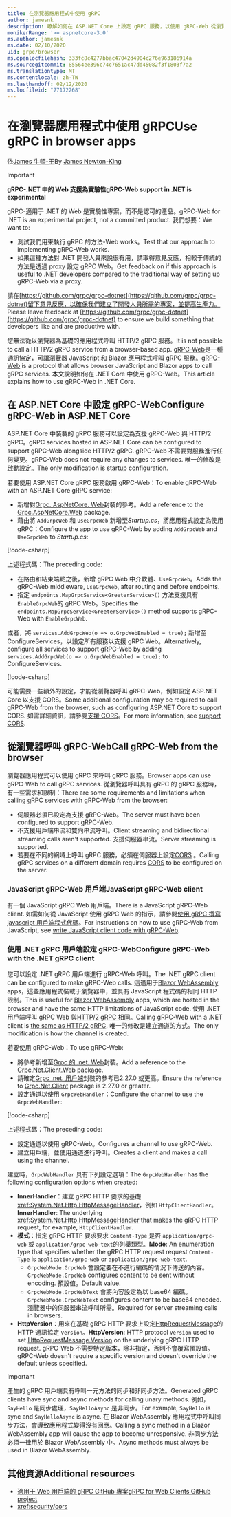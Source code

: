 ```yaml
---
title: 在瀏覽器應用程式中使用 gRPC
author: jamesnk
description: 瞭解如何在 ASP.NET Core 上設定 gRPC 服務，以使用 gRPC-Web 從瀏覽器應用程式呼叫。
monikerRange: '>= aspnetcore-3.0'
ms.author: jamesnk
ms.date: 02/10/2020
uid: grpc/browser
ms.openlocfilehash: 333fc8c4277bbac47042d4904c276e963186914a
ms.sourcegitcommit: 85564ee396c74c7651ac47dd45082f3f1803f7a2
ms.translationtype: MT
ms.contentlocale: zh-TW
ms.lasthandoff: 02/12/2020
ms.locfileid: "77172268"
---
```

# <a name="use-grpc-in-browser-apps"></a><span data-ttu-id="43c51-103">在瀏覽器應用程式中使用 gRPC</span><span class="sxs-lookup"><span data-stu-id="43c51-103">Use gRPC in browser apps</span></span>

<span data-ttu-id="43c51-104">依[James 牛頓-王](https://twitter.com/jamesnk)</span><span class="sxs-lookup"><span data-stu-id="43c51-104">By [James Newton-King](https://twitter.com/jamesnk)</span></span>

> [!IMPORTANT]
> <span data-ttu-id="43c51-105">**gRPC-.NET 中的 Web 支援為實驗性**</span><span class="sxs-lookup"><span data-stu-id="43c51-105">**gRPC-Web support in .NET is experimental**</span></span>
>
> <span data-ttu-id="43c51-106">gRPC-適用于 .NET 的 Web 是實驗性專案，而不是認可的產品。</span><span class="sxs-lookup"><span data-stu-id="43c51-106">gRPC-Web for .NET is an experimental project, not a committed product.</span></span> <span data-ttu-id="43c51-107">我們想要：</span><span class="sxs-lookup"><span data-stu-id="43c51-107">We want to:</span></span>
>
> * <span data-ttu-id="43c51-108">測試我們用來執行 gRPC 的方法-Web works。</span><span class="sxs-lookup"><span data-stu-id="43c51-108">Test that our approach to implementing gRPC-Web works.</span></span>
> * <span data-ttu-id="43c51-109">如果這種方法對 .NET 開發人員來說很有用，請取得意見反應，相較于傳統的方法是透過 proxy 設定 gRPC Web。</span><span class="sxs-lookup"><span data-stu-id="43c51-109">Get feedback on if this approach is useful to .NET developers compared to the traditional way of setting up gRPC-Web via a proxy.</span></span>
>
> <span data-ttu-id="43c51-110">請在[https://github.com/grpc/grpc-dotnet](https://github.com/grpc/grpc-dotnet)留下意見反應，以確保我們建立了開發人員所需的專案，並提高生產力。</span><span class="sxs-lookup"><span data-stu-id="43c51-110">Please leave feedback at [https://github.com/grpc/grpc-dotnet](https://github.com/grpc/grpc-dotnet) to ensure we build something that developers like and are productive with.</span></span>

<span data-ttu-id="43c51-111">您無法從以瀏覽器為基礎的應用程式呼叫 HTTP/2 gRPC 服務。</span><span class="sxs-lookup"><span data-stu-id="43c51-111">It is not possible to call a HTTP/2 gRPC service from a browser-based app.</span></span> <span data-ttu-id="43c51-112">[gRPC-Web](https://github.com/grpc/grpc/blob/master/doc/PROTOCOL-WEB.md)是一種通訊協定，可讓瀏覽器 JavaScript 和 Blazor 應用程式呼叫 gRPC 服務。</span><span class="sxs-lookup"><span data-stu-id="43c51-112">[gRPC-Web](https://github.com/grpc/grpc/blob/master/doc/PROTOCOL-WEB.md) is a protocol that allows browser JavaScript and Blazor apps to call gRPC services.</span></span> <span data-ttu-id="43c51-113">本文說明如何在 .NET Core 中使用 gRPC-Web。</span><span class="sxs-lookup"><span data-stu-id="43c51-113">This article explains how to use gRPC-Web in .NET Core.</span></span>

## <a name="configure-grpc-web-in-aspnet-core"></a><span data-ttu-id="43c51-114">在 ASP.NET Core 中設定 gRPC-Web</span><span class="sxs-lookup"><span data-stu-id="43c51-114">Configure gRPC-Web in ASP.NET Core</span></span>

<span data-ttu-id="43c51-115">ASP.NET Core 中裝載的 gRPC 服務可以設定為支援 gRPC-Web 與 HTTP/2 gRPC。</span><span class="sxs-lookup"><span data-stu-id="43c51-115">gRPC services hosted in ASP.NET Core can be configured to support gRPC-Web alongside HTTP/2 gRPC.</span></span> <span data-ttu-id="43c51-116">gRPC-Web 不需要對服務進行任何變更。</span><span class="sxs-lookup"><span data-stu-id="43c51-116">gRPC-Web does not require any changes to services.</span></span> <span data-ttu-id="43c51-117">唯一的修改是啟動設定。</span><span class="sxs-lookup"><span data-stu-id="43c51-117">The only modification is startup configuration.</span></span>

<span data-ttu-id="43c51-118">若要使用 ASP.NET Core gRPC 服務啟用 gRPC-Web：</span><span class="sxs-lookup"><span data-stu-id="43c51-118">To enable gRPC-Web with an ASP.NET Core gRPC service:</span></span>

* <span data-ttu-id="43c51-119">新增對[Grpc. AspNetCore. Web](https://www.nuget.org/packages/Grpc.AspNetCore.Web)封裝的參考。</span><span class="sxs-lookup"><span data-stu-id="43c51-119">Add a reference to the [Grpc.AspNetCore.Web](https://www.nuget.org/packages/Grpc.AspNetCore.Web) package.</span></span>
* <span data-ttu-id="43c51-120">藉由將 `AddGrpcWeb` 和 `UseGrpcWeb` 新增至*Startup.cs*，將應用程式設定為使用 gRPC：</span><span class="sxs-lookup"><span data-stu-id="43c51-120">Configure the app to use gRPC-Web by adding `AddGrpcWeb` and `UseGrpcWeb` to *Startup.cs*:</span></span>

[!code-csharp[](~/grpc/browser/sample/Startup.cs?name=snippet_1&highlight=10,14)]

<span data-ttu-id="43c51-121">上述程式碼：</span><span class="sxs-lookup"><span data-stu-id="43c51-121">The preceding code:</span></span>

* <span data-ttu-id="43c51-122">在路由和結束端點之後，新增 gRPC Web 中介軟體、`UseGrpcWeb`。</span><span class="sxs-lookup"><span data-stu-id="43c51-122">Adds the gRPC-Web middleware, `UseGrpcWeb`, after routing and before endpoints.</span></span>
* <span data-ttu-id="43c51-123">指定 `endpoints.MapGrpcService<GreeterService>()` 方法支援具有 `EnableGrpcWeb`的 gRPC Web。</span><span class="sxs-lookup"><span data-stu-id="43c51-123">Specifies the `endpoints.MapGrpcService<GreeterService>()` method supports gRPC-Web with `EnableGrpcWeb`.</span></span> 

<span data-ttu-id="43c51-124">或者，將 `services.AddGrpcWeb(o => o.GrpcWebEnabled = true);` 新增至 ConfigureServices，以設定所有服務以支援 gRPC Web。</span><span class="sxs-lookup"><span data-stu-id="43c51-124">Alternatively, configure all services to support gRPC-Web by adding `services.AddGrpcWeb(o => o.GrpcWebEnabled = true);` to ConfigureServices.</span></span>

[!code-csharp[](~/grpc/browser/sample/AllServicesSupportExample_Startup.cs?name=snippet_1&highlight=6,13)]

<span data-ttu-id="43c51-125">可能需要一些額外的設定，才能從瀏覽器呼叫 gRPC-Web，例如設定 ASP.NET Core 以支援 CORS。</span><span class="sxs-lookup"><span data-stu-id="43c51-125">Some additional configuration may be required to call gRPC-Web from the browser, such as configuring ASP.NET Core to support CORS.</span></span> <span data-ttu-id="43c51-126">如需詳細資訊，請參閱[支援 CORS](xref:security/cors)。</span><span class="sxs-lookup"><span data-stu-id="43c51-126">For more information, see [support CORS](xref:security/cors).</span></span>

## <a name="call-grpc-web-from-the-browser"></a><span data-ttu-id="43c51-127">從瀏覽器呼叫 gRPC-Web</span><span class="sxs-lookup"><span data-stu-id="43c51-127">Call gRPC-Web from the browser</span></span>

<span data-ttu-id="43c51-128">瀏覽器應用程式可以使用 gRPC 來呼叫 gRPC 服務。</span><span class="sxs-lookup"><span data-stu-id="43c51-128">Browser apps can use gRPC-Web to call gRPC services.</span></span> <span data-ttu-id="43c51-129">從瀏覽器呼叫具有 gRPC 的 gRPC 服務時，有一些需求和限制：</span><span class="sxs-lookup"><span data-stu-id="43c51-129">There are some requirements and limitations when calling gRPC services with gRPC-Web from the browser:</span></span>

* <span data-ttu-id="43c51-130">伺服器必須已設定為支援 gRPC-Web。</span><span class="sxs-lookup"><span data-stu-id="43c51-130">The server must have been configured to support gRPC-Web.</span></span>
* <span data-ttu-id="43c51-131">不支援用戶端串流和雙向串流呼叫。</span><span class="sxs-lookup"><span data-stu-id="43c51-131">Client streaming and bidirectional streaming calls aren't supported.</span></span> <span data-ttu-id="43c51-132">支援伺服器串流。</span><span class="sxs-lookup"><span data-stu-id="43c51-132">Server streaming is supported.</span></span>
* <span data-ttu-id="43c51-133">若要在不同的網域上呼叫 gRPC 服務，必須在伺服器上設定[CORS](xref:security/cors) 。</span><span class="sxs-lookup"><span data-stu-id="43c51-133">Calling gRPC services on a different domain requires [CORS](xref:security/cors) to be configured on the server.</span></span>

### <a name="javascript-grpc-web-client"></a><span data-ttu-id="43c51-134">JavaScript gRPC-Web 用戶端</span><span class="sxs-lookup"><span data-stu-id="43c51-134">JavaScript gRPC-Web client</span></span>

<span data-ttu-id="43c51-135">有一個 JavaScript gRPC Web 用戶端。</span><span class="sxs-lookup"><span data-stu-id="43c51-135">There is a JavaScript gRPC-Web client.</span></span> <span data-ttu-id="43c51-136">如需如何從 JavaScript 使用 gRPC Web 的指示，請參閱[使用 gRPC 撰寫 javascript 用戶端程式代碼](https://github.com/grpc/grpc-web/tree/master/net/grpc/gateway/examples/helloworld#write-client-code)。</span><span class="sxs-lookup"><span data-stu-id="43c51-136">For instructions on how to use gRPC-Web from JavaScript, see [write JavaScript client code with gRPC-Web](https://github.com/grpc/grpc-web/tree/master/net/grpc/gateway/examples/helloworld#write-client-code).</span></span>

### <a name="configure-grpc-web-with-the-net-grpc-client"></a><span data-ttu-id="43c51-137">使用 .NET gRPC 用戶端設定 gRPC-Web</span><span class="sxs-lookup"><span data-stu-id="43c51-137">Configure gRPC-Web with the .NET gRPC client</span></span>

<span data-ttu-id="43c51-138">您可以設定 .NET gRPC 用戶端進行 gRPC-Web 呼叫。</span><span class="sxs-lookup"><span data-stu-id="43c51-138">The .NET gRPC client can be configured to make gRPC-Web calls.</span></span> <span data-ttu-id="43c51-139">這適用于[Blazor WebAssembly](xref:blazor/index#blazor-webassembly) apps，這些應用程式裝載于瀏覽器中，並具有 JavaScript 程式碼的相同 HTTP 限制。</span><span class="sxs-lookup"><span data-stu-id="43c51-139">This is useful for [Blazor WebAssembly](xref:blazor/index#blazor-webassembly) apps, which are hosted in the browser and have the same HTTP limitations of JavaScript code.</span></span> <span data-ttu-id="43c51-140">使用 .NET 用戶端呼叫 gRPC Web 與[HTTP/2 gRPC 相同](xref:grpc/client)。</span><span class="sxs-lookup"><span data-stu-id="43c51-140">Calling gRPC-Web with a .NET client is [the same as HTTP/2 gRPC](xref:grpc/client).</span></span> <span data-ttu-id="43c51-141">唯一的修改是建立通道的方式。</span><span class="sxs-lookup"><span data-stu-id="43c51-141">The only modification is how the channel is created.</span></span>

<span data-ttu-id="43c51-142">若要使用 gRPC-Web：</span><span class="sxs-lookup"><span data-stu-id="43c51-142">To use gRPC-Web:</span></span>

* <span data-ttu-id="43c51-143">將參考新增至[Grpc 的 .net. Web](https://www.nuget.org/packages/Grpc.Net.Client.Web)封裝。</span><span class="sxs-lookup"><span data-stu-id="43c51-143">Add a reference to the [Grpc.Net.Client.Web](https://www.nuget.org/packages/Grpc.Net.Client.Web) package.</span></span>
* <span data-ttu-id="43c51-144">請確定[Grpc .net. 用戶端](https://www.nuget.org/packages/Grpc.Net.Client)封裝的參考已2.27.0 或更高。</span><span class="sxs-lookup"><span data-stu-id="43c51-144">Ensure the reference to [Grpc.Net.Client](https://www.nuget.org/packages/Grpc.Net.Client) package is 2.27.0 or greater.</span></span>
* <span data-ttu-id="43c51-145">設定通道以使用 `GrpcWebHandler`：</span><span class="sxs-lookup"><span data-stu-id="43c51-145">Configure the channel to use the `GrpcWebHandler`:</span></span>

[!code-csharp[](~/grpc/browser/sample/Handler.cs?name=snippet_1)]

<span data-ttu-id="43c51-146">上述程式碼：</span><span class="sxs-lookup"><span data-stu-id="43c51-146">The preceding code:</span></span>

* <span data-ttu-id="43c51-147">設定通道以使用 gRPC-Web。</span><span class="sxs-lookup"><span data-stu-id="43c51-147">Configures a channel to use gRPC-Web.</span></span>
* <span data-ttu-id="43c51-148">建立用戶端，並使用通道進行呼叫。</span><span class="sxs-lookup"><span data-stu-id="43c51-148">Creates a client and makes a call using the channel.</span></span>

<span data-ttu-id="43c51-149">建立時，`GrpcWebHandler` 具有下列設定選項：</span><span class="sxs-lookup"><span data-stu-id="43c51-149">The `GrpcWebHandler` has the following configuration options when created:</span></span>

* <span data-ttu-id="43c51-150">**InnerHandler**：建立 gRPC HTTP 要求的基礎 <xref:System.Net.Http.HttpMessageHandler>，例如 `HttpClientHandler`。</span><span class="sxs-lookup"><span data-stu-id="43c51-150">**InnerHandler**: The underlying <xref:System.Net.Http.HttpMessageHandler> that makes the gRPC HTTP request, for example, `HttpClientHandler`.</span></span>
* <span data-ttu-id="43c51-151">**模式**：指定 gRPC HTTP 要求要求 `Content-Type` 是否 `application/grpc-web` 或 `application/grpc-web-text`的列舉類型。</span><span class="sxs-lookup"><span data-stu-id="43c51-151">**Mode**: An enumeration type that specifies whether the gRPC HTTP request request `Content-Type` is `application/grpc-web` or `application/grpc-web-text`.</span></span>
    * <span data-ttu-id="43c51-152">`GrpcWebMode.GrpcWeb` 會設定要在不進行編碼的情況下傳送的內容。</span><span class="sxs-lookup"><span data-stu-id="43c51-152">`GrpcWebMode.GrpcWeb` configures content to be sent without encoding.</span></span> <span data-ttu-id="43c51-153">預設值。</span><span class="sxs-lookup"><span data-stu-id="43c51-153">Default value.</span></span>
    * <span data-ttu-id="43c51-154">`GrpcWebMode.GrpcWebText` 會將內容設定為以 base64 編碼。</span><span class="sxs-lookup"><span data-stu-id="43c51-154">`GrpcWebMode.GrpcWebText` configures content to be base64 encoded.</span></span> <span data-ttu-id="43c51-155">瀏覽器中的伺服器串流呼叫所需。</span><span class="sxs-lookup"><span data-stu-id="43c51-155">Required for server streaming calls in browsers.</span></span>
* <span data-ttu-id="43c51-156">**HttpVersion**：用來在基礎 gRPC HTTP 要求上設定[HttpRequestMessage](xref:System.Net.Http.HttpRequestMessage.Version)的 HTTP 通訊協定 `Version`。</span><span class="sxs-lookup"><span data-stu-id="43c51-156">**HttpVersion**: HTTP protocol `Version` used to set [HttpRequestMessage.Version](xref:System.Net.Http.HttpRequestMessage.Version) on the underlying gRPC HTTP request.</span></span> <span data-ttu-id="43c51-157">gRPC-Web 不需要特定版本，除非指定，否則不會覆寫預設值。</span><span class="sxs-lookup"><span data-stu-id="43c51-157">gRPC-Web doesn't require a specific version and doesn't override the default unless specified.</span></span>

> [!IMPORTANT]
> <span data-ttu-id="43c51-158">產生的 gRPC 用戶端具有呼叫一元方法的同步和非同步方法。</span><span class="sxs-lookup"><span data-stu-id="43c51-158">Generated gRPC clients have sync and async methods for calling unary methods.</span></span> <span data-ttu-id="43c51-159">例如，`SayHello` 是同步處理，`SayHelloAsync` 是非同步。</span><span class="sxs-lookup"><span data-stu-id="43c51-159">For example, `SayHello` is sync and `SayHelloAsync` is async.</span></span> <span data-ttu-id="43c51-160">在 Blazor WebAssembly 應用程式中呼叫同步方法，會導致應用程式變得沒有回應。</span><span class="sxs-lookup"><span data-stu-id="43c51-160">Calling a sync method in a Blazor WebAssembly app will cause the app to become unresponsive.</span></span> <span data-ttu-id="43c51-161">非同步方法必須一律用於 Blazor WebAssembly 中。</span><span class="sxs-lookup"><span data-stu-id="43c51-161">Async methods must always be used in Blazor WebAssembly.</span></span>

## <a name="additional-resources"></a><span data-ttu-id="43c51-162">其他資源</span><span class="sxs-lookup"><span data-stu-id="43c51-162">Additional resources</span></span>

* [<span data-ttu-id="43c51-163">適用于 Web 用戶端的 gRPC GitHub 專案</span><span class="sxs-lookup"><span data-stu-id="43c51-163">gRPC for Web Clients GitHub project</span></span>](https://github.com/grpc/grpc-web)
* <xref:security/cors>

